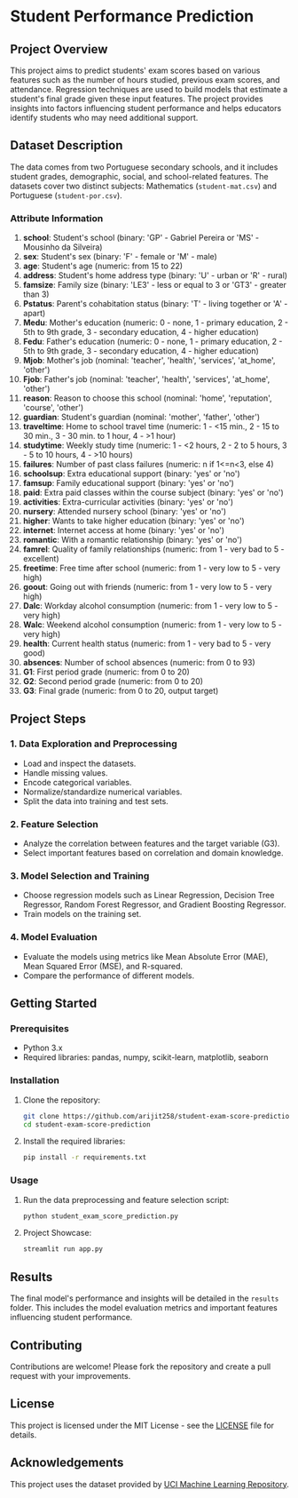 # Student Performance Prediction

## Project Overview
This project aims to predict students' exam scores based on various features such as the number of hours studied, previous exam scores, and attendance. Regression techniques are used to build models that estimate a student's final grade given these input features. The project provides insights into factors influencing student performance and helps educators identify students who may need additional support.

## Dataset Description
The data comes from two Portuguese secondary schools, and it includes student grades, demographic, social, and school-related features. The datasets cover two distinct subjects: Mathematics (`student-mat.csv`) and Portuguese (`student-por.csv`). 

### Attribute Information
1. **school**: Student's school (binary: 'GP' - Gabriel Pereira or 'MS' - Mousinho da Silveira)
2. **sex**: Student's sex (binary: 'F' - female or 'M' - male)
3. **age**: Student's age (numeric: from 15 to 22)
4. **address**: Student's home address type (binary: 'U' - urban or 'R' - rural)
5. **famsize**: Family size (binary: 'LE3' - less or equal to 3 or 'GT3' - greater than 3)
6. **Pstatus**: Parent's cohabitation status (binary: 'T' - living together or 'A' - apart)
7. **Medu**: Mother's education (numeric: 0 - none, 1 - primary education, 2 - 5th to 9th grade, 3 - secondary education, 4 - higher education)
8. **Fedu**: Father's education (numeric: 0 - none, 1 - primary education, 2 - 5th to 9th grade, 3 - secondary education, 4 - higher education)
9. **Mjob**: Mother's job (nominal: 'teacher', 'health', 'services', 'at_home', 'other')
10. **Fjob**: Father's job (nominal: 'teacher', 'health', 'services', 'at_home', 'other')
11. **reason**: Reason to choose this school (nominal: 'home', 'reputation', 'course', 'other')
12. **guardian**: Student's guardian (nominal: 'mother', 'father', 'other')
13. **traveltime**: Home to school travel time (numeric: 1 - <15 min., 2 - 15 to 30 min., 3 - 30 min. to 1 hour, 4 - >1 hour)
14. **studytime**: Weekly study time (numeric: 1 - <2 hours, 2 - 2 to 5 hours, 3 - 5 to 10 hours, 4 - >10 hours)
15. **failures**: Number of past class failures (numeric: n if 1<=n<3, else 4)
16. **schoolsup**: Extra educational support (binary: 'yes' or 'no')
17. **famsup**: Family educational support (binary: 'yes' or 'no')
18. **paid**: Extra paid classes within the course subject (binary: 'yes' or 'no')
19. **activities**: Extra-curricular activities (binary: 'yes' or 'no')
20. **nursery**: Attended nursery school (binary: 'yes' or 'no')
21. **higher**: Wants to take higher education (binary: 'yes' or 'no')
22. **internet**: Internet access at home (binary: 'yes' or 'no')
23. **romantic**: With a romantic relationship (binary: 'yes' or 'no')
24. **famrel**: Quality of family relationships (numeric: from 1 - very bad to 5 - excellent)
25. **freetime**: Free time after school (numeric: from 1 - very low to 5 - very high)
26. **goout**: Going out with friends (numeric: from 1 - very low to 5 - very high)
27. **Dalc**: Workday alcohol consumption (numeric: from 1 - very low to 5 - very high)
28. **Walc**: Weekend alcohol consumption (numeric: from 1 - very low to 5 - very high)
29. **health**: Current health status (numeric: from 1 - very bad to 5 - very good)
30. **absences**: Number of school absences (numeric: from 0 to 93)
31. **G1**: First period grade (numeric: from 0 to 20)
32. **G2**: Second period grade (numeric: from 0 to 20)
33. **G3**: Final grade (numeric: from 0 to 20, output target)

## Project Steps

### 1. Data Exploration and Preprocessing
- Load and inspect the datasets.
- Handle missing values.
- Encode categorical variables.
- Normalize/standardize numerical variables.
- Split the data into training and test sets.

### 2. Feature Selection
- Analyze the correlation between features and the target variable (G3).
- Select important features based on correlation and domain knowledge.

### 3. Model Selection and Training
- Choose regression models such as Linear Regression, Decision Tree Regressor, Random Forest Regressor, and Gradient Boosting Regressor.
- Train models on the training set.

### 4. Model Evaluation
- Evaluate the models using metrics like Mean Absolute Error (MAE), Mean Squared Error (MSE), and R-squared.
- Compare the performance of different models.


## Getting Started

### Prerequisites
- Python 3.x
- Required libraries: pandas, numpy, scikit-learn, matplotlib, seaborn

### Installation
1. Clone the repository:
    ```bash
    git clone https://github.com/arijit258/student-exam-score-prediction.git
    cd student-exam-score-prediction
    ```

2. Install the required libraries:
    ```bash
    pip install -r requirements.txt
    ```

### Usage
1. Run the data preprocessing and feature selection script:
    ```bash
    python student_exam_score_prediction.py
    ```

2. Project Showcase:
    ```bash
    streamlit run app.py
    ```


## Results
The final model's performance and insights will be detailed in the `results` folder. This includes the model evaluation metrics and important features influencing student performance.

## Contributing
Contributions are welcome! Please fork the repository and create a pull request with your improvements.

## License
This project is licensed under the MIT License - see the [LICENSE](LICENSE) file for details.

## Acknowledgements
This project uses the dataset provided by [UCI Machine Learning Repository](https://archive.ics.uci.edu/ml/datasets/Student+Performance).
